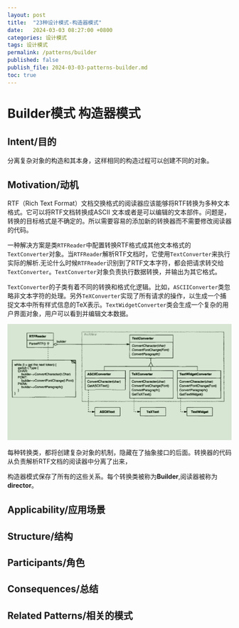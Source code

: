 ```yaml
---
layout: post
title:  "23种设计模式-构造器模式"
date:   2024-03-03 08:27:00 +0800
categories: 设计模式
tags: 设计模式
permalink: /patterns/builder
published: false
publish_file: 2024-03-03-patterns-builder.md
toc: true
---
```

# Builder模式 构造器模式


## Intent/目的

分离复杂对象的构造和其本身，这样相同的构造过程可以创建不同的对象。

## Motivation/动机

RTF（Rich Text Format）文档交换格式的阅读器应该能够将RTF转换为多种文本格式。它可以将RTF文档转换成ASCII 文本或者是可以编辑的文本部件。问题是，转换的目标格式是不确定的。所以需要容易的添加新的转换器而不需要修改阅读器的代码。

一种解决方案是类`RTFReader`中配置转换RTF格式成其他文本格式的`TextConverter`对象。当`RTFReader`解析RTF文档时，它使用`TextConverter`来执行实际的解析.无论什么时候`RTFReader`识别到了RTF文本字符，都会把请求转交给`TextConverter`。`TextConverter`对象负责执行数据转换，并输出为其它格式。

`TextConverter`的子类有着不同的转换和格式化逻辑。比如，`ASCIIConverter`类忽略非文本字符的处理。另外`TeXConverter`实现了所有请求的操作，以生成一个捕捉文本中所有样式信息的TeX表示。`TextWidgetConverter`类会生成一个复杂的用户界面对象，用户可以看到并编辑文本数据。

![](/assets/notes/patterns/builder_01.png)

每种转换类，都将创建复杂对象的机制，隐藏在了抽象接口的后面。转换器的代码从负责解析RTF文档的阅读器中分离了出来，

构造器模式保存了所有的这些关系。每个转换类被称为**Builder**,阅读器被称为**director**。

## Applicability/应用场景

## Structure/结构

## Participants/角色

## Consequences/总结

## Related Patterns/相关的模式
